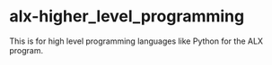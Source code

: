 # alx-higher_level_programming
This is for high level programming languages like Python for the ALX program.
